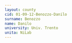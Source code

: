 ```yaml
---
layout: county 
cid: 01-09-12-Benozzo-Danilo
surname: Benozzo
name: Danilo
university: Univ. Trento
unita: NiLab
---
```

